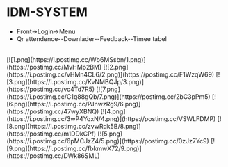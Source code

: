 # IDM-SYSTEM 
- Front->Login->Menu
- Qr attendence--Downlader--Feedback--Timee tabel
<br>
[![1.png](https://i.postimg.cc/Wb6MSsbn/1.png)](https://postimg.cc/MvHMp2BM)
[![2.png](https://i.postimg.cc/vHMn4CL6/2.png)](https://postimg.cc/F1WzqW69)
[![3.png](https://i.postimg.cc/KvNMBQJp/3.png)](https://postimg.cc/vc4Td7R5)
[![7.png](https://i.postimg.cc/C1q88gQb/7.png)](https://postimg.cc/2bC3pPm5)
[![6.png](https://i.postimg.cc/PJnwzRg9/6.png)](https://postimg.cc/47wyXBNQ)
[![4.png](https://i.postimg.cc/3wP4YqxN/4.png)](https://postimg.cc/VSWLFDMP)
[![8.png](https://i.postimg.cc/zvwRdk5B/8.png)](https://postimg.cc/m1DDkCPf)
[![5.png](https://i.postimg.cc/6pMCJzZ4/5.png)](https://postimg.cc/0zJz7Yc9)
[![9.png](https://i.postimg.cc/fbkmwX72/9.png)](https://postimg.cc/DWk86SML)
